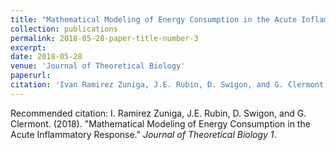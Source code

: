 ```yaml
---
title: "Mathematical Modeling of Energy Consumption in the Acute Inflammatory Response"
collection: publications
permalink: 2018-05-28-paper-title-number-3
excerpt: 
date: 2018-05-28
venue: 'Journal of Theoretical Biology'
paperurl: 
citation: 'Ivan Ramirez Zuniga, J.E. Rubin, D. Swigon, and G. Clermont. (2018). &quot;Mathematical Modeling of Energy Consumption in the Acute Inflammatory Response.&quot; <i>Journal of Theoretical Biology 1</i>. 1(1).'
---
```


Recommended citation: I. Ramirez Zuniga, J.E. Rubin, D. Swigon, and G. Clermont. (2018). "Mathematical Modeling of Energy Consumption in the Acute Inflammatory Response." <i>Journal of Theoretical Biology 1</i>. 
